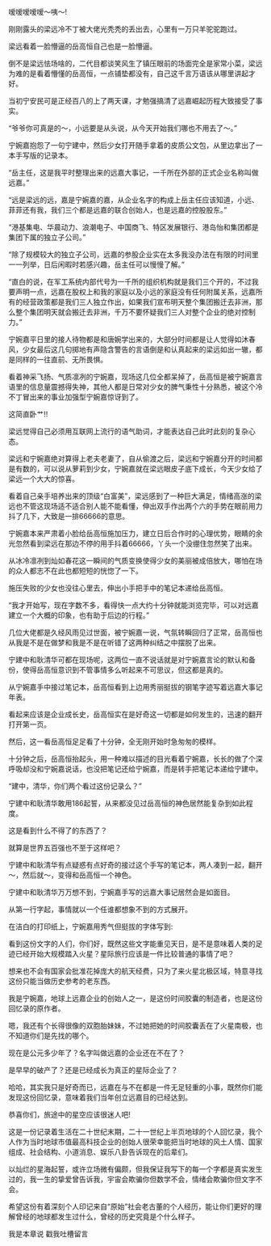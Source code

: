 嗳嗳嗳嗳嗳～咦～!

刚刚露头的梁远冷不丁被大佬光秃秃的丢出去，心里有一万只羊驼驼跑过。

梁远看着一脸懵逼的岳高恒自己也是一脸懵逼。

倒不是梁远怯场啥的，二代目都谈笑风生了镇压眼前的场面完全是家常小菜，梁远为难的是看着懵懂的岳高恒，一点铺垫都没有，自己这千言万语该从哪里讲起才好。

当初宁安民可是正经百八的上了两天课，才勉强搞清了远嘉崛起历程大致接受了事实。

“爷爷你可真是的～，小远要是从头说，从今天开始我们哪也不用去了～。”

宁婉嘉抱怨了一句宁建中，然后少女打开随手拿着的皮质公文包，从里边拿出了一本手写版的记录本。

“岳主任，这是我平时整理出来的远嘉大事记，一千所在外部的正式企业名称叫做远嘉。”

“远是梁远的远，嘉是宁婉嘉的嘉，从企业名字的构成上岳主任应该知道，小远、菲菲还有我，我们三个都是远嘉的联合创始人，也是远嘉的控股股东。”

“港基集电、华晨动力、浪潮电子、中国商飞、特区发展银行、港岛怡和集团都是集团下属的独立子公司。”

“除了规模较大的独立子公司，远嘉的参股企业实在太多我没办法在有限的时间里一一列举，日后闲暇时若感兴趣，岳主任可以慢慢了解。”

“直白的说，在军工系统内部代号为一千所的组织机构就是我们三个开的，不过我要声明一点，远嘉在股权上和我的家庭以及小远的家庭没有任何附属关系，远嘉所有的经营政策都是我们三人独立作出，如果我们宣布明天整个集团搬迁去非洲，那么整个集团明天就会搬迁去非洲，千万不要怀疑我们三人对整个企业的绝对控制力。”

宁婉嘉平日里的接人待物都是和唐婉学出来的，大部分时间都是让人觉得如沐春风，少女最后这几句掷地有声隐含警告的言语倒是和认真起来的梁远如出一辙，都是同样的一往直前、无所畏惧。

看着神采飞扬、气质凛冽的宁婉嘉，现场这几位全都呆掉了，岳高恒是被宁婉嘉言语里的信息量震撼得失神，其他人都是日常对少女的脾气秉性十分熟悉，被这个冷不丁冒出来的事业加强型宁婉嘉惊讶到了。

这简直卧艹!!

梁远觉得自己必须用互联网上流行的语气助词，才能表达自己此时此刻的复杂心态。

梁远和宁婉嘉绝对算得上老夫老妻了，自从偷渡之后，梁远和宁婉嘉分开的时间都是有数的，可以说从萝莉到少女，宁婉嘉就在梁远眼皮子底下成长，今天少女给了梁远一个大大的惊喜。

看着自己亲手培养出来的顶级“白富美”，梁远感到了一种巨大满足，情绪高涨的梁远也不管这现场适不适合别人能不能看懂，伸出双手作出两个六的手势在眼前用力抖了几下，大致是一排66666的意思。

宁婉嘉本来严肃着小脸给岳高恒施加压力，建立日后合作时的心理优势，眼睛的余光忽然看到梁远在那边不停的用手抖着66666，丫头一个没绷住忽然笑了出来。

从冰冷凛冽到灿如春花这一瞬间的气质变换使得少女的美丽被成倍放大，哪怕在场的众人都志不在此也都短短的恍惚了一下。

施压失败的少女也没往心里去，伸出小手把手中的笔记本递给岳高恒。

“我才开始写，现在字数不多，看得快一点大约十分钟就能浏览完毕，可以对远嘉建立一个大概的印象，也有助于后边的行程。”

几位大佬都是久经风雨见过世面，被宁婉嘉一说，气氛转瞬回归了正常，岳高恒也从我是不是在做梦和我是不是在听错了这两种纠结之中摆脱了出来。

宁建中和耿清华可都在现场呢，这两位一直不说话就是对宁婉嘉言论的默认和备份，使得岳高恒意识到不管事情多么听起来不可思议，但这都是真的。

从宁婉嘉手中接过笔记本，岳高恒看到上边用秀丽挺拔的钢笔字迹写着远嘉大事记年表。

看起来应该是企业成长史，岳高恒实在是好奇这一切都是如何发生的，迅速的翻开打开第一页。

然后，这一看岳高恒足足看了十分钟，全无刚开始时急匆匆的模样。

十分钟之后，岳高恒抬起头，用一种难以描述的目光看着宁婉嘉，长长的做了个深呼吸却没和宁婉嘉说话，也没把笔记还给宁婉嘉，而是转手把笔记本递给宁建中。

“建中，清华，你们两个看过这份记录么？”

宁建中和耿清华敢用186起誓，从来都没见过岳高恒的神色居然能复杂到如此程度。

这是看到什么不得了的东西了？

就算是世界五百强也不至于这样吧？

宁建中和耿清华有点疑惑有点好奇的接过这个手写的笔记本，两人凑到一起，翻开～，然后就～，变得和岳高恒一个神色。

宁建中和耿清华万万想不到，宁婉嘉手写的远嘉大事记居然会是如面目。

从第一行字起，事情就以一个任谁都想象不到的方式展开。

在洁白的打印纸上，宁婉嘉用秀气但挺拔的字体写到:

看到这份文字的人们，你们好，既然这些文字能重见天日，是不是意味着人类的足迹已经开始大规模踏入火星？星际旅行应该是一件比较普通的事情了吧？

想来也不会有国家会批准花掉庞大的航天经费，只为了来火星北极区域，特意寻找这份只能当做历史参考的老东西。

我是宁婉嘉，地球上远嘉企业的创始人之一，是这份时间胶囊的制造者，也是这份回忆录的原作者。

嗯，我还有个长得很像的双胞胎妹妹，不过她把她的时间胶囊丢在了火星南极，也不知道你们是先找的哪个。

现在是公元多少年了？名字叫做远嘉的企业还在不在了？

是早早的破产了？还是已经成长为真正的星际企业了？

哈哈，其实我只是好奇而已，远嘉在与不在都是一件无足轻重的小事，既然你们能发现这份回忆录，意味着我们当年创立远嘉目的已经达到。

恭喜你们，旅途中的星空应该很迷人吧!

这是一份记录着生活在二十世纪末期，二十一世纪上半页地球的个人回忆录，我个人作为当时地球市值最高科技企业的创始人很荣幸能把当时地球的风土人情、国家组成、社会结构、小道消息、娱乐八卦告诉现在的后辈们。

以灿烂的星海起誓，或许立场微有偏颇，但我保证我写下的每一个字都是真实发生过的，我一生的挚爱曾告诉我，宇宙会欺骗你但数学不会，情绪会欺骗你但文字不会。

希望这份有着深刻个人印记来自“原始”社会老古董的个人经历，能让你们更好的理解曾经的地球都发生过什么，曾经的历史究竟是个什么样子。

我是本章说 戳我吐槽留言